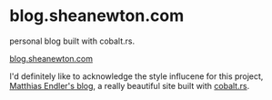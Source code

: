 # blog.sheanewton.com
personal blog built with cobalt.rs. 

[blog.sheanewton.com](https://blog.sheanewton.com/)

I'd definitely like to acknowledge the style influcene for this project,
[Matthias Endler's blog](https://matthias-endler.de/), a really beautiful site 
built with [cobalt.rs](https://github.com/cobalt-org/cobalt.rs).